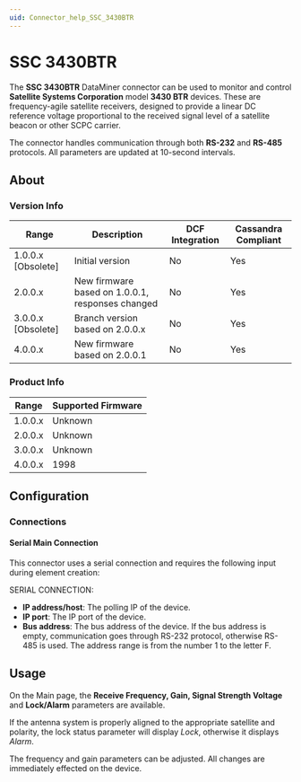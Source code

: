 ```yaml
---
uid: Connector_help_SSC_3430BTR
---
```


# SSC 3430BTR

The **SSC 3430BTR** DataMiner connector can be used to monitor and control **Satellite Systems Corporation** model **3430 BTR** devices. These are frequency-agile satellite receivers, designed to provide a linear DC reference voltage proportional to the received signal level of a satellite beacon or other SCPC carrier.

The connector handles communication through both **RS-232** and **RS-485** protocols. All parameters are updated at 10-second intervals.

## About

### Version Info

| Range              | Description                                      | DCF Integration | Cassandra Compliant |
|--------------------|--------------------------------------------------|-----------------|---------------------|
| 1.0.0.x [Obsolete] | Initial version                                  | No              | Yes                 |
| 2.0.0.x            | New firmware based on 1.0.0.1, responses changed | No              | Yes                 |
| 3.0.0.x [Obsolete] | Branch version based on 2.0.0.x                  | No              | Yes                 |
| 4.0.0.x            | New firmware based on 2.0.0.1                    | No              | Yes                 |

### Product Info

| Range     | Supported Firmware     |
|-----------|------------------------|
| 1.0.0.x   | Unknown                |
| 2.0.0.x   | Unknown                |
| 3.0.0.x   | Unknown                |
| 4.0.0.x   | 1998                   |

## Configuration

### Connections

#### Serial Main Connection

This connector uses a serial connection and requires the following input during element creation:

SERIAL CONNECTION:

- **IP address/host**: The polling IP of the device.
- **IP port**: The IP port of the device.
- **Bus address**: The bus address of the device. If the bus address is empty, communication goes through RS-232 protocol, otherwise RS-485 is used. The address range is from the number 1 to the letter F.

## Usage

On the Main page, the **Receive Frequency, Gain, Signal Strength Voltage** and **Lock/Alarm** parameters are available.

If the antenna system is properly aligned to the appropriate satellite and polarity, the lock status parameter will display *Lock*, otherwise it displays *Alarm*.

The frequency and gain parameters can be adjusted. All changes are immediately effected on the device.
